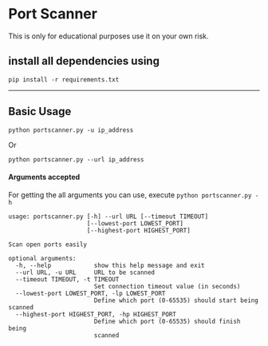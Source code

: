# Port Scanner

This is only for educational purposes use it on your own risk.

## install all dependencies using
```
pip install -r requirements.txt
```
------------

## Basic Usage
```
python portscanner.py -u ip_address
```
Or
```
python portscanner.py --url ip_address
```

#### Arguments accepted

For getting the all arguments you can use, execute `python portscanner.py -h`

```
usage: portscanner.py [-h] --url URL [--timeout TIMEOUT]
                      [--lowest-port LOWEST_PORT]
                      [--highest-port HIGHEST_PORT]

Scan open ports easily

optional arguments:
  -h, --help            show this help message and exit
  --url URL, -u URL     URL to be scanned
  --timeout TIMEOUT, -t TIMEOUT
                        Set connection timeout value (in seconds)
  --lowest-port LOWEST_PORT, -lp LOWEST_PORT
                        Define which port (0-65535) should start being scanned
  --highest-port HIGHEST_PORT, -hp HIGHEST_PORT
                        Define which port (0-65535) should finish being
                        scanned

```